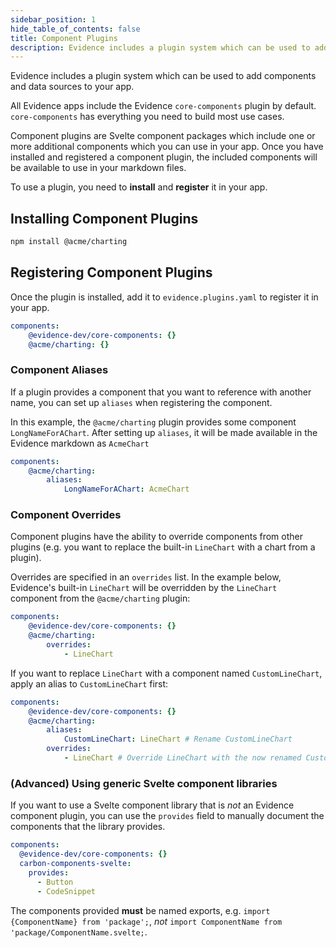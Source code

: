 ```yaml
---
sidebar_position: 1
hide_table_of_contents: false
title: Component Plugins
description: Evidence includes a plugin system which can be used to add components and data sources to your app.
---
```


Evidence includes a plugin system which can be used to add components and data sources to your app. 

All Evidence apps include the Evidence `core-components` plugin by default. `core-components` has everything you need to build most use cases. 

Component plugins are Svelte component packages which include one or more additional components which you can use in your app. Once you have installed and registered a component plugin, the included components will be available to use in your markdown files. 

To use a plugin, you need to **install** and **register** it in your app.

## Installing Component Plugins 

```bash
npm install @acme/charting 
```

## Registering Component Plugins 

Once the plugin is installed, add it to `evidence.plugins.yaml` to register it in your app. 

```yaml
components:
    @evidence-dev/core-components: {}
    @acme/charting: {}
```


### Component Aliases

If a plugin provides a component that you want to reference with another name, you can set up `aliases` when registering the component. 

In this example, the `@acme/charting` plugin provides some component `LongNameForAChart`. After setting up `aliases`, it will be made available in the Evidence markdown as `AcmeChart`

```yaml
components:
    @acme/charting:
        aliases:
            LongNameForAChart: AcmeChart
```

### Component Overrides

Component plugins have the ability to override components from other plugins (e.g. you want to replace the built-in `LineChart` with a chart from a plugin).

Overrides are specified in an `overrides` list. In the example below, Evidence's built-in `LineChart` will be overridden by the `LineChart` component from the `@acme/charting` plugin:
```yaml
components:
    @evidence-dev/core-components: {}
    @acme/charting:
        overrides:
            - LineChart
```

If you want to replace `LineChart` with a component named `CustomLineChart`, apply an alias to `CustomLineChart` first:

```yaml
components:
    @evidence-dev/core-components: {}
    @acme/charting:
        aliases:
            CustomLineChart: LineChart # Rename CustomLineChart
        overrides:
            - LineChart # Override LineChart with the now renamed CustomLineChart
```

### (Advanced) Using generic Svelte component libraries

If you want to use a Svelte component library that is _not_ an Evidence component plugin, you can use the `provides` field to 
manually document the components that the library provides.

```yaml
components:
  @evidence-dev/core-components: {}
  carbon-components-svelte:
    provides:
      - Button
      - CodeSnippet
```

<Alert status=warning>

The components provided **must** be named exports, e.g. `import {ComponentName} from 'package';`, _not_ `import ComponentName from 'package/ComponentName.svelte;`.

</Alert>
